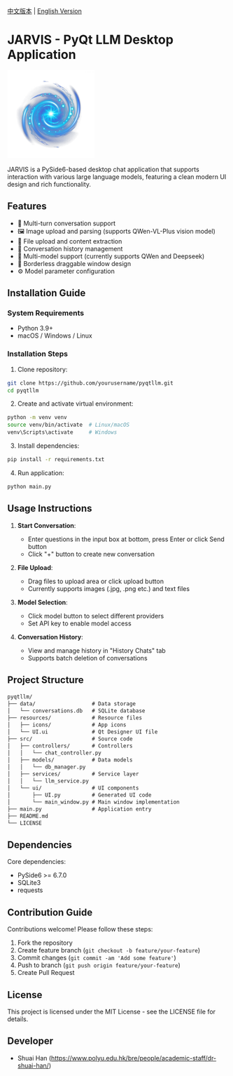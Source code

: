 [中文版本](README_CN.md) | [English Version](README.md)

# JARVIS - PyQt LLM Desktop Application

<img src="resources/icons/yinhexi.png" width="200" alt="application_icon">

JARVIS is a PySide6-based desktop chat application that supports interaction with various large language models, featuring a clean modern UI design and rich functionality.

## Features

- 💬 Multi-turn conversation support
- 🖼️ Image upload and parsing (supports QWen-VL-Plus vision model)
- 📁 File upload and content extraction
- 🔄 Conversation history management
- 🤖 Multi-model support (currently supports QWen and Deepseek)
- 🎨 Borderless draggable window design
- ⚙️ Model parameter configuration

## Installation Guide

### System Requirements
- Python 3.9+
- macOS / Windows / Linux

### Installation Steps

1. Clone repository:
```bash
git clone https://github.com/yourusername/pyqtllm.git
cd pyqtllm
```

2. Create and activate virtual environment:
```bash
python -m venv venv
source venv/bin/activate  # Linux/macOS
venv\Scripts\activate     # Windows
```

3. Install dependencies:
```bash
pip install -r requirements.txt
```

4. Run application:
```bash
python main.py
```

## Usage Instructions

1. **Start Conversation**:
   - Enter questions in the input box at bottom, press Enter or click Send button
   - Click "+" button to create new conversation

2. **File Upload**:
   - Drag files to upload area or click upload button
   - Currently supports images (.jpg, .png etc.) and text files

3. **Model Selection**:
   - Click model button to select different providers
   - Set API key to enable model access

4. **Conversation History**:
   - View and manage history in "History Chats" tab
   - Supports batch deletion of conversations

## Project Structure

```
pyqtllm/
├── data/                  # Data storage
│   └── conversations.db   # SQLite database
├── resources/             # Resource files
│   ├── icons/             # App icons
│   └── UI.ui              # Qt Designer UI file
├── src/                   # Source code
│   ├── controllers/       # Controllers
│   │   └── chat_controller.py
│   ├── models/            # Data models
│   │   └── db_manager.py
│   ├── services/          # Service layer
│   │   └── llm_service.py
│   └── ui/                # UI components
│       ├── UI.py          # Generated UI code
│       └── main_window.py # Main window implementation
├── main.py                # Application entry
├── README.md              
└── LICENSE                
```

## Dependencies

Core dependencies:
- PySide6 >= 6.7.0
- SQLite3
- requests

## Contribution Guide

Contributions welcome! Please follow these steps:

1. Fork the repository
2. Create feature branch (`git checkout -b feature/your-feature`)
3. Commit changes (`git commit -am 'Add some feature'`)
4. Push to branch (`git push origin feature/your-feature`)
5. Create Pull Request

## License

This project is licensed under the MIT License - see the LICENSE file for details.

## Developer

- Shuai Han (https://www.polyu.edu.hk/bre/people/academic-staff/dr-shuai-han/)
